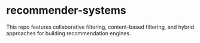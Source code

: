 # recommender-systems
This repo features collaborative filtering, content-based filtering, and hybrid approaches for building recommendation engines.
